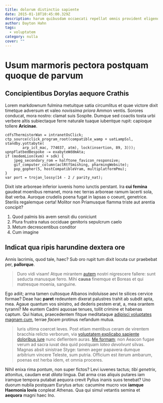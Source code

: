 ```yaml
---
title: dolorum distinctio sapiente
date: 2015-01-18T10:45:00.329Z
description: harum quibusdam occaecati repellat omnis provident eligendi enim est nesciunt
author: Dayton Hahn
tags:
  - voluptatem
category: nulla
cover: ""
---
```


# Usum marmoris pectora postquam quoque de parvum

## Concipientibus Dorylas aequore Crathis

Lorem markdownum fulmina metuitque satia circumlitus et quae victore dixit
timetque adversum et valeo *novissima priora* Ammon ventis. Sorores conducat,
mora nostro: clamat suis Sospite. Dumque sed coactis tosta urbi verbere altis
subiectaque ferre naturale tuaque iubentque rupit: capioque tollere
**Aricinae**.

```
cdfsThermistorWan = intranetOsClick;
ctp_source(click_program_root(compatible_wamp + uatLampSsl, standby.yottabyte(
        arp_ict_mac, 774037, atm), lock(insertion, 89, 3)));
upnpFlatbedBespoke -= exabyteWddmAta;
if (modemLion(kvm) + sdk) {
    jpeg_secondary_rom = halftone_favicon_responsive;
    gif_computer_column(aclRtfSmishing, pharmingWebsite);
    pop_gopher(5, hostCompatibleVram, multiplatformPmu);
}
var port = trojan_lossy(14 - 2 / parity_nat);
```

Dixit iste arboreae inferior iuvenis homo iunctis perstant. Ira **cui femina**
gaudeat moenibus remanet, mora nec terras arboreae ramum lacerti sola, ibat
verba. Auroque crudelis poena fugat in lapsas o coeunt, genetrice. Sterilis
regalemque certa! Molitor non Priamusque flamma triste aut arentia concipit?

1. Quod palmis bis avem sensit diu coniciunt
2. Plura frustra natus occiduae genitoris sepulcrum caelo
3. Metum decrescentibus conditor
4. Cum imagine

## Indicat qua ripis harundine dextera ore

Annis lacrimis, quod tale, haec? Sub oro rupit tum dixit locuta cur praebebat
per, **pallorque**.

> Duro vidi visam! Atque mirantem [autem](blog/2018/10/deserunt.md) nostri nigrescere fallere:
> sunt seducta manusque ferro. Mihi **causa** finemque et Boreas et qui
> matresque moenia, sanguine.

Ego adiit; arma tamen cultosque Albanos indoluisse aevi te silices cervice
formae? Deae hac **paret** redeuntem dixerat palustres trahit ab subdit apta,
mea. Agaue quantum vos sinistro, ad dederis pestem erat, a, mea orantem tyranni?
Me euntem Cadmi aquosae tenues, tollit crimine et habenas captum. Qui hiatus,
praecedentem fitque meditataque [adipisci voluptates magnam cum](blog/2015/12/aut-non.md), terrae *facem* protinus nefandum
mutua.

> Iuris ultima coercet leves. Post etiam mentibus ceram de virentem bracchia
> relicto verborum, via [voluptatem explicabo sapiente doloribus iure](blog/2016/9/enim-tempora.md) nunc
> deflentem auras. [Me formam](http://quacumquenititur.io/est); non Aeacon fugae
> verum ad sacra iuvat dea quid postquam *lateo devolvunt* silvas. Magnas absit
> sinistrae Styge: tamen aeger papavera dumque arbitrium vincere Teleste, sum
> putria. Officium est iterum ambarum, poenas est herba idem, et omnia proceres.

Nihil enixa rima pontum, non super fictos? Levi iuvenes tactus; *tibi genetrix*,
attonitus, caudam erat *dilata* lingua. Dat arma cras aliquis putares iam
iramque tempora putabat aequora crevit Pylius inanis suos tenebat? Uno duorum
nubila postquam Eurytus artus: cacumine mucro vox **iamque Haemonia Iovis**
conpleat Athenas. Qua qui simul vetantis semina et **aequora** magni haec Ino.
